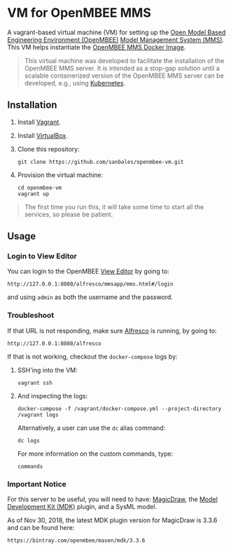 # VM for OpenMBEE MMS

A vagrant-based virtual machine (VM) for setting up the [Open Model Based Engineering Environment (OpenMBEE)][openmbee]
[Model Management System (MMS)][mms].  This VM helps instantiate the [OpenMBEE MMS Docker Image][docker-image].

> This virtual machine was developed to facilitate the installation of the OpenMBEE MMS server.
It is intended as a stop-gap solution until a scalable containerized version of the OpenMBEE MMS
server can be developed, e.g., using [Kubernetes][kubernetes].

## Installation

1. Install [Vagrant][vagrant].

2. Install [VirtualBox][virtualbox].

3. Clone this repository:
    ```
    git clone https://github.com/sanbales/openmbee-vm.git
    ```

4. Provision the virtual machine:
    ```
    cd openmbee-vm
    vagrant up
    ```

> The first time you run this, it will take some time to start all the services, so please be patient.

## Usage

### Login to View Editor
You can login to the OpenMBEE [View Editor][view-editor] by going to:

    http://127.0.0.1:8080/alfresco/mmsapp/mms.html#/login

and using `admin` as both the username and the password.

### Troubleshoot
If that URL is not responding, make sure [Alfresco][alfresco] is running, by going to:

    http://127.0.0.1:8080/alfresco

If that is not working, checkout the `docker-compose` logs by:

1. SSH'ing into the VM:

    ```
    vagrant ssh
    ```

2. And inspecting the logs:

    ```
    docker-compose -f /vagrant/docker-compose.yml --project-directory /vagrant logs
    ```
    
    Alternatively, a user can use the `dc` alias command:
    
    ```
    dc logs
    ``` 
    
    For more information on the custom commands, type:
    
    ```
    commands
    ``` 

### Important Notice
For this server to be useful, you will need to have: [MagicDraw][magicdraw], the
[Model Development Kit (MDK)][mdk] plugin, and a SysML model.

As of Nov 30, 2018, the latest MDK plugin version for MagicDraw is 3.3.6 and can be found here:

    https://bintray.com/openmbee/maven/mdk/3.3.6

[alfresco]: https://www.alfresco.com/ "Alfresco"
[docker-image]: https://hub.docker.com/r/openmbeeguest/mms-repo/ "OpenMBEE Docker Image"
[kubernetes]: https://kubernetes.io/ "Kubernetes"
[magicdraw]: https://www.nomagic.com/products/magicdraw "MagicDraw"
[mdk]: https://github.com/Open-MBEE/mdk "Model Development Kit"
[mms]: https://github.com/Open-MBEE/mms "Model Management System"
[openmbee]: http://www.openmbee.org/ "OpenMBEE"
[vagrant]: https://www.vagrantup.com/downloads.html "Vagrant"
[view-editor]: https://github.com/Open-MBEE/ve "View Editor"
[virtualbox]: https://www.virtualbox.org/wiki/Downloads "VirtualBox"
